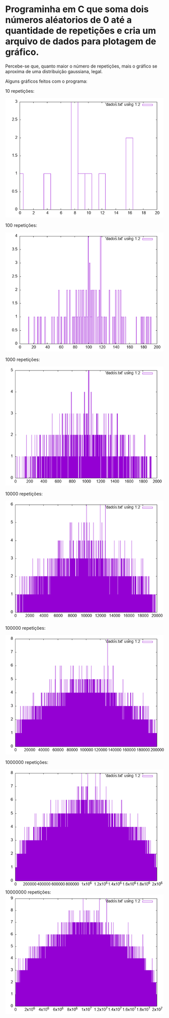 # Programinha em C que soma dois números aléatorios de 0 até a quantidade de repetições e cria um arquivo de dados para plotagem de gráfico.

Percebe-se que, quanto maior o número de repetições, mais o gráfico se aproxima de uma distribuição gaussiana, legal. 

Alguns gráficos feitos com o programa:

10 repetições:

![10 Repetições](imagens/10rep.png)

100 repetições:

![100 Repetições](imagens/100rep.png)

1000 repetições:

![1000 Repetições](imagens/1000rep.png)

10000 repetições:

![10000 Repetições](imagens/10000rep.png)

100000 repetições:

![100000 Repetições](imagens/100000rep.png)

1000000 repetições:

![1000000 Repetições](imagens/1000000rep.png)
10000000 repetições:
![10000000 Repetições](imagens/10000000rep.png)
